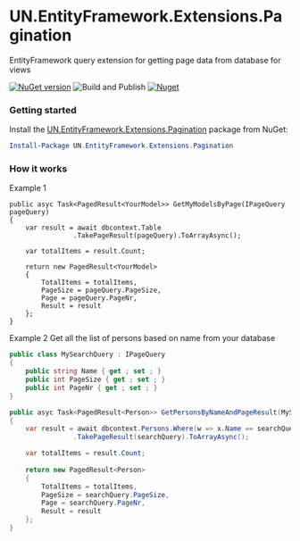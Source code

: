 # UN.EntityFramework.Extensions.Pagination
EntityFramework query extension for getting page data from database for views

[![NuGet version](https://badge.fury.io/nu/UN.EntityFramework.Extensions.Pagination.png)](https://badge.fury.io/nu/UN.EntityFramework.Extensions.Pagination) ![Build and Publish](https://github.com/umairsyed613/UN.EntityFramework.Extensions.Pagination/workflows/Build%20and%20Publish/badge.svg) [![Nuget](https://img.shields.io/nuget/dt/UN.EntityFramework.Extensions.Pagination)](https://www.nuget.org/packages/UN.EntityFramework.Extensions.Pagination)

### Getting started

Install the [UN.EntityFramework.Extensions.Pagination](https://www.nuget.org/packages/UN.EntityFramework.Extensions.Pagination/) package from NuGet:

```powershell
Install-Package UN.EntityFramework.Extensions.Pagination
```


### How it works

Example 1
```charp
public asyc Task<PagedResult<YourModel>> GetMyModelsByPage(IPageQuery pageQuery)
{
	var result = await dbcontext.Table
                .TakePageResult(pageQuery).ToArrayAsync();

	var totalItems = result.Count;
	
    return new PagedResult<YourModel>
    {
        TotalItems = totalItems,
        PageSize = pageQuery.PageSize,
        Page = pageQuery.PageNr,
        Result = result
    };
}
```

Example 2
Get all the list of persons based on name from your database

```csharp
public class MySearchQuery : IPageQuery
{
	public string Name { get ; set ; }	
	public int PageSize { get ; set ; }
	public int PageNr { get ; set ; }
}

public asyc Task<PagedResult<Person>> GetPersonsByNameAndPageResult(MySearchQuery searchQuery)
{
	var result = await dbcontext.Persons.Where(w => x.Name == searchQuery.Name)
                .TakePageResult(searchQuery).ToArrayAsync();

	var totalItems = result.Count;
	
    return new PagedResult<Person>
    {
        TotalItems = totalItems,
        PageSize = searchQuery.PageSize,
        Page = searchQuery.PageNr,
        Result = result
    };
}

```
